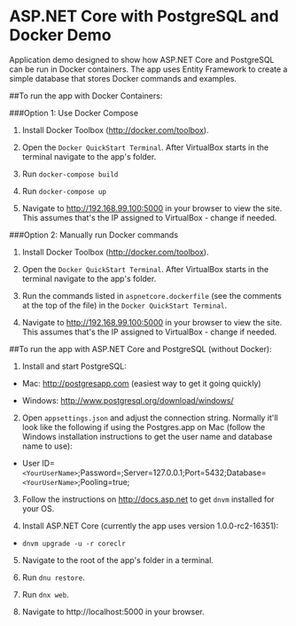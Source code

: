 # ASP.NET Core with PostgreSQL and Docker Demo

Application demo designed to show how ASP.NET Core and PostgreSQL can be run in Docker containers. 
The app uses Entity Framework to create a simple database that stores Docker commands and examples.

##To run the app with Docker Containers:

###Option 1: Use Docker Compose

1. Install Docker Toolbox (http://docker.com/toolbox).

2. Open the `Docker QuickStart Terminal`. After VirtualBox starts in the terminal navigate to the app's folder.

3. Run `docker-compose build`

4. Run `docker-compose up`

5. Navigate to http://192.168.99.100:5000 in your browser to view the site. This assumes that's the IP assigned to VirtualBox - change if needed.


###Option 2: Manually run Docker commands

1. Install Docker Toolbox (http://docker.com/toolbox).

2. Open the `Docker QuickStart Terminal`. After VirtualBox starts in the terminal navigate to the app's folder.

3. Run the commands listed in `aspnetcore.dockerfile` (see the comments at the top of the file) in the `Docker QuickStart Terminal`.

4. Navigate to http://192.168.99.100:5000 in your browser to view the site. This assumes that's the IP assigned to VirtualBox - change if needed.


##To run the app with ASP.NET Core and PostgreSQL (without Docker):

1. Install and start PostgreSQL:

  - Mac:     http://postgresapp.com (easiest way to get it going quickly)

  - Windows: http://www.postgresql.org/download/windows/

2. Open `appsettings.json` and adjust the connection string. Normally it'll look like the following if using the Postgres.app on Mac (follow the Windows installation instructions to get the user name and database name to use):

  - User ID=`<YourUserName>`;Password=;Server=127.0.0.1;Port=5432;Database=`<YourUserName>`;Pooling=true;

3. Follow the instructions on http://docs.asp.net to get `dnvm` installed for your OS.

4. Install ASP.NET Core (currently the app uses version 1.0.0-rc2-16351): 

  - `dnvm upgrade -u -r coreclr`

5. Navigate to the root of the app's folder in a terminal.

6. Run `dnu restore`.

7. Run `dnx web`.

8. Navigate to http://localhost:5000 in your browser.




